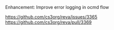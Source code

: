 Enhancement: Improve error logging in ocmd flow

https://github.com/cs3org/reva/issues/3365
https://github.com/cs3org/reva/pull/3369
